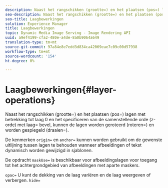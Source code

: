```yaml
---
description: Naast het rangschikken (grootte=) en het plaatsen (pos=) lagen met betrekking tot laag 0 en het specificeren van de samenstellende orde (z-orde) met laag= bevel, kunnen de lagen worden geroteerd (roteren=) en worden gespiegeld (draaien=).
seo-description: Naast het rangschikken (grootte=) en het plaatsen (pos=) lagen met betrekking tot laag 0 en het specificeren van de samenstellende orde (z-orde) met laag= bevel, kunnen de lagen worden geroteerd (roteren=) en worden gespiegeld (draaien=).
seo-title: Laagbewerkingen
solution: Experience Manager
title: Laagbewerkingen
topic: Dynamic Media Image Serving - Image Rendering API
uuid: a9ef4199-cfa2-480e-a4de-8a0b9064a649
translation-type: tm+mt
source-git-commit: 97a84e8e7edd3d834ca42069eae7c09c00d57938
workflow-type: tm+mt
source-wordcount: '154'
ht-degree: 0%

---
```



# Laagbewerkingen{#layer-operations}

Naast het rangschikken (grootte=) en het plaatsen (pos=) lagen met betrekking tot laag 0 en het specificeren van de samenstellende orde (z-orde) met laag= bevel, kunnen de lagen worden geroteerd (roteren=) en worden gespiegeld (draaien=).

De kenmerken `origin=` en `anchor=` kunnen worden gebruikt om de gewenste uitlijning tussen lagen te behouden wanneer afbeeldingen of tekst dynamisch worden gewijzigd in sjablonen.

De opdracht `maskUse=` is beschikbaar voor afbeeldingslagen voor toegang tot het achtergrondgebied van afbeeldingen met aparte maskers.

`opac=` U kunt de dekking van de laag variëren en de laag weergeven of verbergen.  `hide=` 
